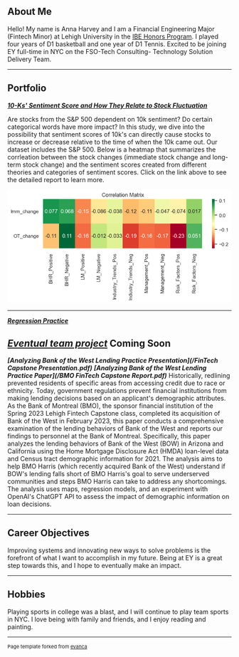 ## About Me

Hello! My name is Anna Harvey and I am a Financial Engineering Major (Fintech Minor) at Lehigh University in the [IBE Honors Program](https://ibe.lehigh.edu/about). I played four years of D1 basketball and one year of D1 Tennis. Excited to be joining EY full-time in NYC on the FSO-Tech Consulting- Technology Solution Delivery Team. 

---

## Portfolio

<!-- You can link to other websites, PDFs in this repo, and other pages in this repo -->

_**[10-Ks' Sentiment Score and How They Relate to Stock Fluctuation](/Report/Report.md/)**_

Are stocks from the S&P 500 dependent on 10k sentiment? Do certain categorical words have more impact?
In this study, we dive into the possibility that sentiment scores of 10k's can directly cause stocks
to increase or decrease relative to the time of when the 10k came out. Our dataset includes the S&P 500. 
Below is a heatmap that summarizes the corrleation between the stock changes (immediate stock change 
and long-term stock change) and the sentiment scores created from different theories and categories of 
sentiment scores. Click on the link above to see the detailed report to learn more. 

<img src="/Report/output_20_0.png?raw=true"/>

---

_**[Regression Practice](/Regressions.ipynb)**_

_**[Eventual team project](https://donbowen.github.io/teamproject/)**_
Coming Soon
---

_**[Analyzing Bank of the West Lending Practice Presentation](/FinTech Capstone Presentation.pdf)**_
_**[Analyzing Bank of the West Lending Practice Paper](/BMO FinTech Capstone Report.pdf)**_
Historically, redlining prevented residents of specific areas from accessing credit due to race or ethnicity. Today, government regulations prevent financial institutions from making lending decisions based on an applicant's demographic attributes. As the Bank of Montreal (BMO), the sponsor financial institution of the Spring 2023 Lehigh Fintech Capstone class,  completed its acquisition of Bank of the West in February 2023, this paper conducts a comprehensive examination of the lending behaviors of Bank of the West and reports our findings to personnel at the Bank of Montreal.
Specifically, this paper analyzes the lending behaviors of Bank of the West (BOW) in Arizona and California using the Home Mortgage Disclosure Act (HMDA) loan-level data and Census tract demographic information for 2021. The analysis aims to help BMO Harris (which recently acquired Bank of the West) understand if BOW's lending falls short of BMO Harris's goal to serve underserved communities and steps BMO Harris can take to address any shortcomings. The analysis uses maps, regression models, and an experiment with OpenAI's ChatGPT API to assess the impact of demographic information on loan decisions. 

---

## Career Objectives

Improving systems and innovating new ways to solve problems is the forefront of what I want to accomplish 
in my future. Being at EY is a great step towards this, and I hope to eventually make an impact. 

---

## Hobbies

Playing sports in college was a blast, and I will continue to play team sports in NYC. I love being with 
family and friends, and I enjoy reading and painting. 

---
<p style="font-size:11px">Page template forked from <a href="https://github.com/evanca/quick-portfolio">evanca</a></p>
<!-- Remove above link if you don't want to attibute -->
